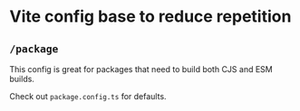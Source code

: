 # Vite config base to reduce repetition

## `/package`

This config is great for packages that need to build both CJS and ESM builds.

Check out `package.config.ts` for defaults.
